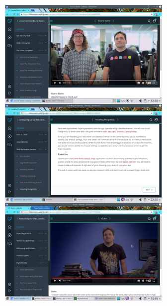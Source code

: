 ![Linux basic](https://github.com/annadakus/kottans_web_test/blob/master/task%201/linux_basic.jpg)
![Linux servers](https://github.com/annadakus/kottans_web_test/blob/master/task%201/Linux_web_servers.jpg)
![Network](https://github.com/annadakus/kottans_web_test/blob/master/task%201/networking.jpg)
